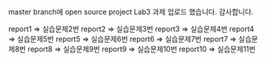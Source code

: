master branch에 open source project Lab3 과제 업로드 했습니다.
감사합니다.

report1 => 실습문제2번
report2 => 실습문제3번
report3 => 실습문제4번
report4 => 실습문제5번
report5 => 실습문제6번
report6 => 실습문제7번
report7 => 실습문제8번
report8 => 실습문제9번
report9 => 실습문제10번
report10 => 실습문제11번
